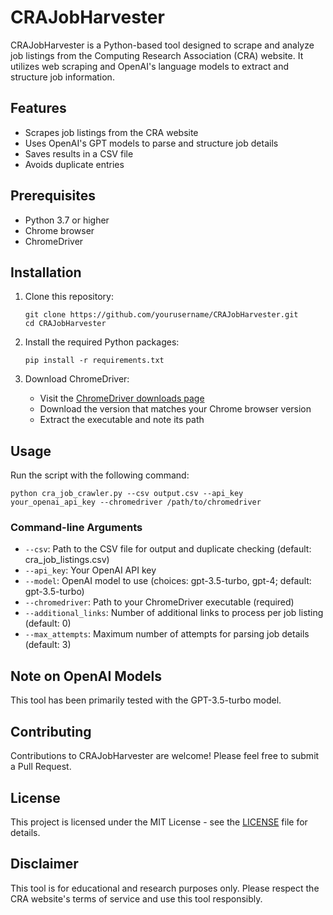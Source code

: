 # CRAJobHarvester

CRAJobHarvester is a Python-based tool designed to scrape and analyze job listings from the Computing Research Association (CRA) website. It utilizes web scraping and OpenAI's language models to extract and structure job information.

## Features

- Scrapes job listings from the CRA website
- Uses OpenAI's GPT models to parse and structure job details
- Saves results in a CSV file
- Avoids duplicate entries

## Prerequisites

- Python 3.7 or higher
- Chrome browser
- ChromeDriver

## Installation

1. Clone this repository:
   ```
   git clone https://github.com/yourusername/CRAJobHarvester.git
   cd CRAJobHarvester
   ```

2. Install the required Python packages:
   ```
   pip install -r requirements.txt
   ```

3. Download ChromeDriver:
   - Visit the [ChromeDriver downloads page](https://googlechromelabs.github.io/chrome-for-testing/)
   - Download the version that matches your Chrome browser version
   - Extract the executable and note its path

## Usage

Run the script with the following command:

```
python cra_job_crawler.py --csv output.csv --api_key your_openai_api_key --chromedriver /path/to/chromedriver
```

### Command-line Arguments

- `--csv`: Path to the CSV file for output and duplicate checking (default: cra_job_listings.csv)
- `--api_key`: Your OpenAI API key
- `--model`: OpenAI model to use (choices: gpt-3.5-turbo, gpt-4; default: gpt-3.5-turbo)
- `--chromedriver`: Path to your ChromeDriver executable (required)
- `--additional_links`: Number of additional links to process per job listing (default: 0)
- `--max_attempts`: Maximum number of attempts for parsing job details (default: 3)

## Note on OpenAI Models

This tool has been primarily tested with the GPT-3.5-turbo model.

## Contributing

Contributions to CRAJobHarvester are welcome! Please feel free to submit a Pull Request.

## License

This project is licensed under the MIT License - see the [LICENSE](LICENSE) file for details.

## Disclaimer

This tool is for educational and research purposes only. Please respect the CRA website's terms of service and use this tool responsibly.
